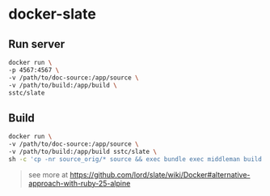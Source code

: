 # docker-slate

## Run server

```sh
docker run \
-p 4567:4567 \
-v /path/to/doc-source:/app/source \
-v /path/to/build:/app/build \
sstc/slate
```

## Build

```sh
docker run \
-v /path/to/doc-source:/app/source \
-v /path/to/build:/app/build sstc/slate \
sh -c 'cp -nr source_orig/* source && exec bundle exec middleman build'
```

> see more at https://github.com/lord/slate/wiki/Docker#alternative-approach-with-ruby-25-alpine

